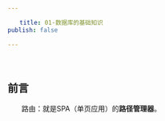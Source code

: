 ```yaml
---

　　title: 01-数据库的基础知识
publish: false

---
```


　　<ArticleTopAd></ArticleTopAd>

## 前言

　　路由：就是SPA（单页应用）的**路径管理器**。
